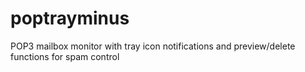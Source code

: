 # poptrayminus
POP3 mailbox monitor with tray icon notifications and preview/delete functions for spam control
